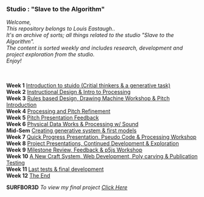 ### Studio : "Slave to the Algorithm" 

*Welcome,* <br />
*This repository belongs to Louis Eastaugh..* <br />
*It's an archive of sorts; all things related to the studio "Slave to the Algorithm".* <br />
*The content is sorted weekly and includes research, development and project exploration from the studio.* <br />
*Enjoy!* <br />
 <br />
 <br />

**Week 1** [Introduction to stuido (Critial thinkers & a generative task)](https://louiseastt.github.io/Slave2/Week%201/) <br />
**Week 2** [Instructional Design & Intro to Processing](https://louiseastt.github.io/Slave2/Week%202/) <br />
**Week 3** [Rules based Design, Drawing Machine Workshop & Pitch Introduction](https://louiseastt.github.io/Slave2/Week%203/) <br />
**Week 4** [Processing and Pitch Refinement](https://louiseastt.github.io/Slave2/Week%204/) <br />
**Week 5** [Pitch Presentation Feedback](https://louiseastt.github.io/Slave2/Week%205/) <br />
**Week 6** [Physical Data Works & Processing w/ Sound](https://louiseastt.github.io/Slave2/Week%206.0/) <br />
**Mid-Sem** [Creating generative system & first models](https://louiseastt.github.io/Slave2/Week%206.5%20(Mid%20Sem)/) <br />
**Week 7** [Quick Progress Presentation, Pseudo Code & Processing Workshop](https://louiseastt.github.io/Slave2/Week%207/) <br />
**Week 8** [Project Presentations, Continued Development & Exploration](https://louiseastt.github.io/Slave2/Week%208/) <br />
**Week 9** [Milestone Review, Feedback & p5js Workshop](https://louiseastt.github.io/Slave2/Week%209/) <br />
**Week 10** [A New Craft System, Web Development, Poly carving & Publication Testing](https://louiseastt.github.io/Slave2/X_Week%2010/)<br />
**Week 11** [Last tests & final development](https://louiseastt.github.io/Slave2/X__Week%2011/)<br />
**Week 12** [The End](https://louiseastt.github.io/Slave2/X__Week%2012/)<br />


**SURFBOR3D**
*To view my final project [Click Here](https://louiseastt.github.io/SURFBOR3D/generator/)* <br />


